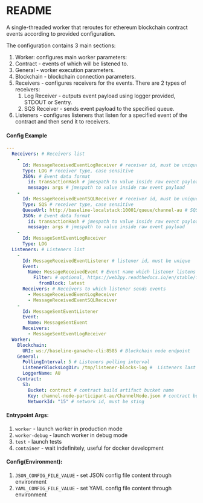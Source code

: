# README

A single-threaded worker that reroutes for ethereum blockchain contract events according to provided configuration.

The configuration contains 3 main sections:
1. Worker: configures main worker parameters:
  1. Contract - events of which will be listened to.
  1. General - worker execution parameters.
  1. Blockchain - blockchain connection parameters.
1. Receivers - configures receivers for the events. There are 2 types of receivers:
    1. Log Receiver - outputs event payload using logger provided, STDOUT or Sentry.
    1. SQS Receiver - sends event payload to the specified queue.
1. Listeners - configures listeners that listen for a specified event of the contract and then send it to receivers.


#### Config Example

```yaml
---
  Receivers: # Receivers list
    -
      Id: MessageReceivedEventLogReceiver # receiver id, must be unique
      Type: LOG # receiver type, case sensitive
      JSON: # Event data format
        id: transactionHash # jmespath to value inside raw event payload
        message: args # jmespath to value inside raw event payload
    -
      Id: MessageReceivedEventSQLReceiver # receiver id, must be unique
      Type: SQS # receiver type, case sensitive
      QueueUrl: http://baseline-localstack:10001/queue/channel-au # SQS queue url
      JSON: # Event data format
        id: transactionHash # jmespath to value inside raw event payload
        message: args # jmespath to value inside raw event payload
    -
      Id: MessageSentEventLogReceiver
      Type: LOG
  Listeners: # Listeners list
    -
      Id: MessageReceivedEventListener # listener id, must be unique
      Event:
        Name: MessageReceivedEvent # Event name which listener listens
          Filter: # optional, https://web3py.readthedocs.io/en/stable/filters.html#event-log-filters
            fromBlock: latest
      Receivers: # Receivers to which listener sends events
        - MessageReceivedEventLogReceiver
        - MessageReceivedEventSQLReceiver
    -
      Id: MessageSentEventListener
      Event:
        Name: MessageSentEvent
      Receivers:
        - MessageSentEventLogReceiver
  Worker:
    Blockchain:
      URI: ws://baseline-ganache-cli:8585 # Blockchain node endpoint
    General:
      PollingInterval: 5 # Listeners polling interval
      ListenerBlocksLogDir: /tmp/listener-blocks-log #  Listeners last seen block files
      LoggerName: AU
    Contract:
      S3:
        Bucket: contract # contract build artifact bucket name
        Key: channel-node-participant-au/ChannelNode.json # contract build artifact key
        NetworkId: "15" # network id, must be sting
```

#### Entrypoint Args:
1. ```worker``` - launch worker in production mode
1. ```worker-debug``` - launch worker in debug mode
1. ```test``` - launch tests
1. ```container``` - wait indefinitely, useful for docker development

#### Config(Environment):
1. ```JSON_CONFIG_FILE_VALUE``` - set JSON config file content through environment
1. ```YAML_CONFIG_FILE_VALUE``` - set YAML config file content through environment
